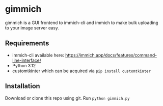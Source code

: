 # gimmich

gimmich is a GUI frontend to immich-cli and immich to make bulk uploading to your image server easy.


## Requirements

- immich-cli available here: https://immich.app/docs/features/command-line-interface/
- Python 3.12
- customtkinter which can be acquired via `pip install customtkinter`

## Installation

Download or clone this repo using git.
Run `python gimmich.py`